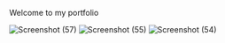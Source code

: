 Welcome to my portfolio



![Screenshot (57)](https://user-images.githubusercontent.com/93308342/192145866-41505e8e-c755-47c3-bf66-2ec695b2c606.png)
![Screenshot (55)](https://user-images.githubusercontent.com/93308342/192145885-d31e4d91-d27d-48b8-b2d6-6a31d274926e.png)
![Screenshot (54)](https://user-images.githubusercontent.com/93308342/192145835-2fc8be0e-2729-425f-849a-45994b3b9a4d.png)
